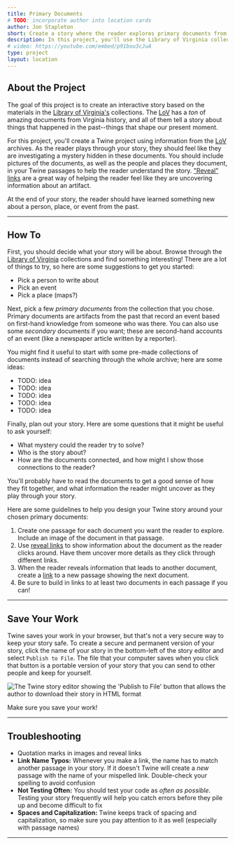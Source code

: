 ```yaml
---
title: Primary Documents
# TODO: incorporate author into location cards
author: Jon Stapleton
short: Create a story where the reader explores primary documents from a moment in history.
description: In this project, you'll use the Library of Virginia collections to find primary documents about a moment in history or a person from the past. Use the primary documents as the basis of a story, where the reader must investigate the documents to move the story forward.
# video: https://youtube.com/embed/p91bou3cJuA
type: project
layout: location
---
```


<script>
    import {base} from '$app/paths' // TODO: create link logic
</script>

## About the Project

The goal of this project is to create an interactive story based on the materials in the [Library of Virginia's](TODO:) collections. The [LoV](TODO:) has a *ton* of amazing documents from Virginia history, and all of them tell a story about things that happened in the past--things that shape our present moment.

For this project, you'll create a Twine project using information from the [LoV](TODO:) archives. As the reader plays through your story, they should feel like they are investigating a mystery hidden in these documents. You should include pictures of the documents, as well as the people and places they document, in your Twine passages to help the reader understand the story. ["Reveal" links]({base}/locations/reveal-text) are a great way of helping the reader feel like they are uncovering information about an artifact.

At the end of your story, the reader should have learned something new about a person, place, or event from the past.

---

## How To

First, you should decide what your story will be about. Browse through the [Library of Virginia](TODO:) collections and find something interesting! There are a lot of things to try, so here are some suggestions to get you started:

* Pick a person to write about
* Pick an event
* Pick a place (maps?)

Next, pick a few *primary documents* from the collection that you chose. Primary documents are artifacts from the past that record an event based on first-hand knowledge from someone who was there. You can also use some *secondary* documents if you want; these are second-hand accounts of an event (like a newspaper article written by a reporter).

You might find it useful to start with some pre-made collections of documents instead of searching through the whole archive; here are some ideas:

* TODO: idea
* TODO: idea
* TODO: idea
* TODO: idea
* TODO: idea

Finally, plan out your story. Here are some questions that it might be useful to ask yourself:

* What mystery could the reader try to solve?
* Who is the story about?
* How are the documents connected, and how might I show those connections to the reader?

You'll probably have to read the documents to get a good sense of how they fit together, and what information the reader might uncover as they play through your story. 

<!-- You can play through a short example [here](TODO: write the example story) if you want to see one way of completing the project. -->

Here are some guidelines to help you design your Twine story around your chosen primary documents:

1. Create one passage for each document you want the reader to explore. Include an image of the document in that passage.
2. Use [reveal links]({base}/locations/reveal-text) to show information about the document as the reader clicks around. Have them uncover more details as they click through different links.
3. When the reader reveals information that leads to another document, create a [link]({base}/locations/link-passages) to a new passage showing the next document.
4. Be sure to build in links to at least two documents in each passage if you can!

----

## Save Your Work

Twine saves your work in your browser, but that's not a very secure way to keep your story safe. To create a secure and permanent version of your story, click the name of your story in the bottom-left of the story editor and select `Publish to File`. The file that your computer saves when you click that button is a portable version of your story that you can send to other people and keep for yourself.

![The Twine story editor showing the 'Publish to File' button that allows the author to download their story in HTML format](/publish-to-file.png)

Make sure you save your work!

----

## Troubleshooting

* Quotation marks in images and reveal links
* **Link Name Typos:** Whenever you make a link, the name has to match another passage in your story. If it doesn't Twine will create a *new* passage with the name of your mispelled link. Double-check your spelling to avoid confusion
* **Not Testing Often:** You should test your code as *often as possible*. Testing your story frequently will help you catch errors before they pile up and become difficult to fix
* **Spaces and Capitalization:** Twine keeps track of spacing and capitalization, so make sure you pay attention to it as well (especially with passage names)

---